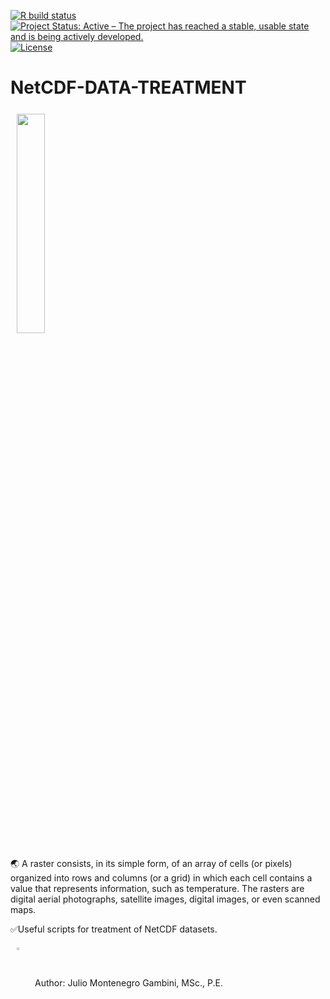 
[![R build status](https://img.shields.io/travis/GitbookIO/gitbook.svg)](https://github.com/Hydroenvironment/CMIP6-WORLDCLIM-HANDLING/actions)
[![Project Status: Active – The project has reached a stable, usable
state and is being actively
developed.](https://www.repostatus.org/badges/latest/active.svg)](https://www.repostatus.org/#active)
[![License](https://img.shields.io/badge/license-MIT-green)](https://opensource.org/licenses/MIT)

# NetCDF-DATA-TREATMENT
<img src="https://desktop.arcgis.com/es/arcmap/10.3/manage-data/raster-and-images/GUID-6754AF39-CDE9-4F9D-8C3A-D59D93059BDD-web.png" align="center" hspace="10" vspace="6" width="30%"></a>

🌏 A raster consists, in its simple form, of an array of cells (or pixels) organized into rows and columns (or a grid) in which each cell contains a value that represents information, such as temperature. The rasters are digital aerial photographs, satellite images, digital images, or even scanned maps.

✅Useful scripts for treatment of NetCDF datasets.

<img src="https://icons-for-free.com/iconfiles/png/512/command+console+php+programmer+prompt+seo+icon-1320191020194645741.png" align="center" hspace="10" vspace="6" width="3%"></a>
Author: Julio Montenegro Gambini, MSc., P.E.

